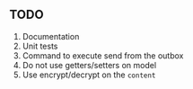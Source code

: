 ## TODO
1. Documentation
2. Unit tests
3. Command to execute send from the outbox
4. Do not use getters/setters on model
5. Use encrypt/decrypt on the `content`
